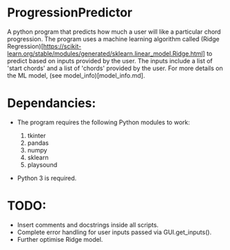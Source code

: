 # ProgressionPredictor
A python program that predicts how much a user will like a particular chord progression.
The program uses a machine learning algorithm called (Ridge Regression)[https://scikit-learn.org/stable/modules/generated/sklearn.linear_model.Ridge.html] to predict based on inputs provided by the user. The inputs include a list of 'start chords' and a list of 'chords' provided by the user. For more details on the ML model, (see model_info)[model_info.md].


# Dependancies:
- The program requires the following Python modules to work:
  1. tkinter
  2. pandas
  3. numpy
  4. sklearn
  5. playsound

- Python 3 is required.


# TODO:
- Insert comments and docstrings inside all scripts.
- Complete error handling for user inputs passed via GUI.get_inputs().
- Further optimise Ridge model.
